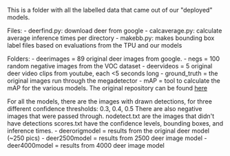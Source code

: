 This is a folder with all the labelled data that came out of our "deployed" models.

Files:
    - deerfind.py: download deer from google
    - calcaverage.py: calculate average inference times per directory
    - makebb.py: makes bounding box label files based on evaluations from the TPU and our models

Folders:
    - deerimages = 89 original deer images from google.
    - negs = 100 random negative images from the VOC dataset
    - deervideos = 5 original deer video clips from youtube, each <5 seconds long
    - ground_truth = the original images run through the megadetector
    - mAP = tool to calculate the mAP for the various models. The original repository can be found [here](https://github.com/Cartucho/mAP)

For all the models, there are the images with drawn detections, 
for three different confidence thresholds: 0.3, 0.4, 0.5
There are also negative images that were passed through.
nodetect.txt are the images that didn't have detections
scores.txt have the confidence levels, bounding boxes, and inference times.
    - deerorigmodel = results from the original deer model (~250 pics)
    - deer2500model = results from 2500 deer image model
    - deer4000model = results from 4000 deer image model
